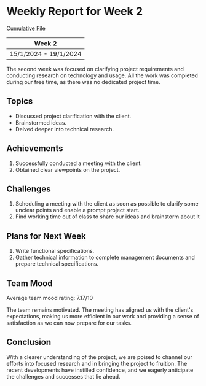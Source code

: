 # Weekly Report for Week 2
[Cumulative File](cumulative.md)

| Week 2 |
| --- |
| 15/1/2024 - 19/1/2024 |

The second week was focused on clarifying project requirements and conducting research on technology and usage. All the work was completed during our free time, as there was no dedicated project time.

## Topics

- Discussed project clarification with the client.
- Brainstormed ideas.
- Delved deeper into technical research.

## Achievements

1. Successfully conducted a meeting with the client.
2. Obtained clear viewpoints on the project.

## Challenges

1. Scheduling a meeting with the client as soon as possible to clarify some unclear points and enable a prompt project start.
2. Find working time out of class to share our ideas and brainstorm about it

## Plans for Next Week

1. Write functional specifications.
2. Gather technical information to complete management documents and prepare technical specifications.

## Team Mood

Average team mood rating: 7.17/10

The team remains motivated. The meeting has aligned us with the client's expectations, making us more efficient in our work and providing a sense of satisfaction as we can now prepare for our tasks.

## Conclusion

With a clearer understanding of the project, we are poised to channel our efforts into focused research and in bringing the project to fruition. The recent developments have instilled confidence, and we eagerly anticipate the challenges and successes that lie ahead.